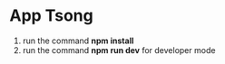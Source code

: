 # App Tsong 

1. run the command **npm install**
2. run the command **npm run dev** for developer mode 